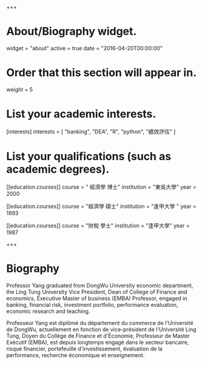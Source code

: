 +++
# About/Biography widget.
widget = "about"
active = true
date = "2016-04-20T00:00:00"

# Order that this section will appear in.
weight = 5

# List your academic interests.
[interests]
  interests = [
    "banking",
    "DEA",
    "R",
    "python",
    "績效評估"
  ]

# List your qualifications (such as academic degrees).
[[education.courses]]
  course = " 經濟學 博士"
  institution = "東吳大學"
  year = 2000

[[education.courses]]
  course = "經濟學 碩士"
  institution = "逢甲大學 "
  year = 1993

[[education.courses]]
  course = "財稅 學士"
  institution = "逢甲大學"
  year = 1987
 
+++

# Biography

Professor Yang graduated from DongWu University economic department, the Ling Tung University Vice President, Dean of College of Finance and economics, Executive Master of business (EMBA) Professor, engaged in banking, financial risk, investment portfolio, performance evaluation, economic research and teaching.

Professeur Yang est diplômé du département du commerce de l'Université de DongWu, actuellement en fonction de vice-président de l'Université Ling Tung, Doyen du Collège de Finance et d'Économie, Professeur de Master Exécutif (EMBA),  est depuis longtemps engagé dans le secteur bancaire, risque financier, portefeuille d'investissement, évaluation de la performance, recherche économique et enseignement.
